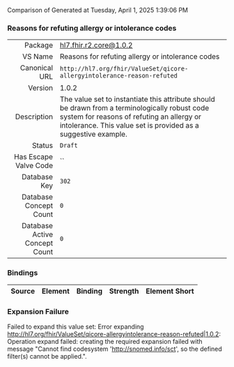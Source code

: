 Comparison of 
Generated at Tuesday, April 1, 2025 1:39:06 PM

### Reasons for refuting allergy or intolerance codes

|      |     |
| ---: | --- |
| Package | hl7.fhir.r2.core@1.0.2 |
| VS Name | Reasons for refuting allergy or intolerance codes |
| Canonical URL | `http://hl7.org/fhir/ValueSet/qicore-allergyintolerance-reason-refuted` |
| Version | 1.0.2 |
| Description | The value set to instantiate this attribute should be drawn from a terminologically robust code system for reasons of refuting an allergy or intolerance. This value set is provided as a suggestive example. |
| Status | `Draft` |
| Has Escape Valve Code | `` |
| Database Key | `302` |
| Database Concept Count | `0` |
| Database Active Concept Count | `0` |
### Bindings

| Source | Element | Binding | Strength | Element Short |
| ------ | ------- | ------- | -------- | ------------- |

### Expansion Failure

Failed to expand this value set: Error expanding http://hl7.org/fhir/ValueSet/qicore-allergyintolerance-reason-refuted|1.0.2: Operation expand failed: creating the required expansion failed with message "Cannot find codesystem 'http://snomed.info/sct', so the defined filter(s) cannot be applied.".
